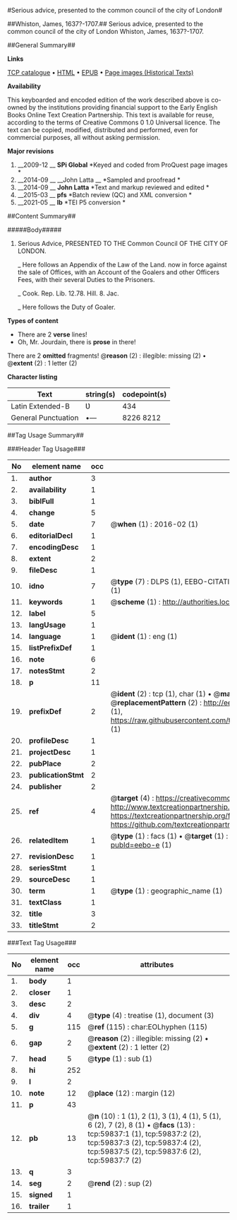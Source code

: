 #Serious advice, presented to the common council of the city of London#

##Whiston, James, 1637?-1707.##
Serious advice, presented to the common council of the city of London
Whiston, James, 1637?-1707.

##General Summary##

**Links**

[TCP catalogue](http://www.ota.ox.ac.uk/tcp/)  • 
[HTML](http://tei.it.ox.ac.uk/tcp/Texts-HTML/free/A65/A65665.html)  • 
[EPUB](http://tei.it.ox.ac.uk/tcp/Texts-EPUB/free/A65/A65665.epub) • 
[Page images (Historical Texts)](https://historicaltexts.jisc.ac.uk/eebo-12338909e)

**Availability**

This keyboarded and encoded edition of the work described above is co-owned by the
    institutions providing financial support to the Early English Books Online Text Creation
    Partnership. This text is available for reuse, according to the terms of  Creative Commons 0 1.0 Universal
    licence. The text can be copied, modified, distributed and performed, even for commercial
    purposes, all without asking permission.

**Major revisions**

1. __2009-12 __ __SPi Global__ *Keyed and coded from ProQuest page images *
1. __2014-09 __ __John Latta __ *Sampled and proofread *
1. __2014-09 __ __John Latta__ *Text and markup reviewed and edited *
1. __2015-03 __ __pfs__ *Batch review (QC) and XML conversion *
1. __2021-05 __ __lb__ *TEI P5 conversion *

##Content Summary##

#####Body#####

1. Serious Advice, PRESENTED TO THE Common Council OF THE CITY OF LONDON.

    _ Here follows an Appendix of the Law of the Land. now in force against the sale of Offices, with an Account of the Goalers and other Officers Fees, with their several Duties to the Prisoners.

    _ Cook. Rep. Lib. 12.78. Hill. 8. Jac.

    _ Here follows the Duty of Goaler.

**Types of content**

  * There are 2 **verse** lines!
  * Oh, Mr. Jourdain, there is **prose** in there!

There are 2 **omitted** fragments! 
 @__reason__ (2) : illegible: missing (2)  •  @__extent__ (2) : 1 letter (2)

**Character listing**


|Text|string(s)|codepoint(s)|
|---|---|---|
|Latin Extended-B|Ʋ|434|
|General Punctuation|•—|8226 8212|

##Tag Usage Summary##

###Header Tag Usage###

|No|element name|occ|attributes|
|---|---|---|---|
|1.|__author__|3||
|2.|__availability__|1||
|3.|__biblFull__|1||
|4.|__change__|5||
|5.|__date__|7| @__when__ (1) : 2016-02 (1)|
|6.|__editorialDecl__|1||
|7.|__encodingDesc__|1||
|8.|__extent__|2||
|9.|__fileDesc__|1||
|10.|__idno__|7| @__type__ (7) : DLPS (1), EEBO-CITATION (1), VID (1), EEBO-PROQUEST (1), STC (2), OCLC (1)|
|11.|__keywords__|1| @__scheme__ (1) : http://authorities.loc.gov/ (1)|
|12.|__label__|5||
|13.|__langUsage__|1||
|14.|__language__|1| @__ident__ (1) : eng (1)|
|15.|__listPrefixDef__|1||
|16.|__note__|6||
|17.|__notesStmt__|2||
|18.|__p__|11||
|19.|__prefixDef__|2| @__ident__ (2) : tcp (1), char (1)  •  @__matchPattern__ (2) : ([0-9\-]+):([0-9IVX]+) (1), (.+) (1)  •  @__replacementPattern__ (2) : http://eebo.chadwyck.com/downloadtiff?vid=$1&page=$2 (1), https://raw.githubusercontent.com/textcreationpartnership/Texts/master/tcpchars.xml#$1 (1)|
|20.|__profileDesc__|1||
|21.|__projectDesc__|1||
|22.|__pubPlace__|2||
|23.|__publicationStmt__|2||
|24.|__publisher__|2||
|25.|__ref__|4| @__target__ (4) : https://creativecommons.org/publicdomain/zero/1.0/ (1), http://www.textcreationpartnership.org/docs/. (1), https://textcreationpartnership.org/faq/#faq05 (1), https://github.com/textcreationpartnership (1)|
|26.|__relatedItem__|1| @__type__ (1) : facs (1)  •  @__target__ (1) : https://data.historicaltexts.jisc.ac.uk/view?pubId=eebo-e (1)|
|27.|__revisionDesc__|1||
|28.|__seriesStmt__|1||
|29.|__sourceDesc__|1||
|30.|__term__|1| @__type__ (1) : geographic_name (1)|
|31.|__textClass__|1||
|32.|__title__|3||
|33.|__titleStmt__|2||


###Text Tag Usage###

|No|element name|occ|attributes|
|---|---|---|---|
|1.|__body__|1||
|2.|__closer__|1||
|3.|__desc__|2||
|4.|__div__|4| @__type__ (4) : treatise (1), document (3)|
|5.|__g__|115| @__ref__ (115) : char:EOLhyphen (115)|
|6.|__gap__|2| @__reason__ (2) : illegible: missing (2)  •  @__extent__ (2) : 1 letter (2)|
|7.|__head__|5| @__type__ (1) : sub (1)|
|8.|__hi__|252||
|9.|__l__|2||
|10.|__note__|12| @__place__ (12) : margin (12)|
|11.|__p__|43||
|12.|__pb__|13| @__n__ (10) : 1 (1), 2 (1), 3 (1), 4 (1), 5 (1), 6 (2), 7 (2), 8 (1)  •  @__facs__ (13) : tcp:59837:1 (1), tcp:59837:2 (2), tcp:59837:3 (2), tcp:59837:4 (2), tcp:59837:5 (2), tcp:59837:6 (2), tcp:59837:7 (2)|
|13.|__q__|3||
|14.|__seg__|2| @__rend__ (2) : sup (2)|
|15.|__signed__|1||
|16.|__trailer__|1||
